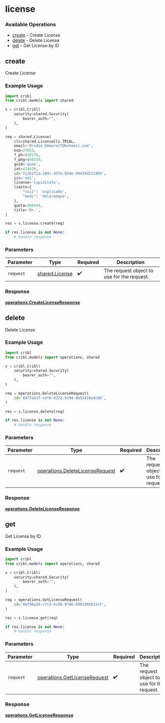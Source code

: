 # license

### Available Operations

* [create](#create) - Create License
* [delete](#delete) - Delete License
* [get](#get) - Get License by ID

## create

Create License

### Example Usage

```python
import cribl
from cribl.models import shared

s = cribl.Cribl(
    security=shared.Security(
        bearer_auth="",
    ),
)

req = shared.License(
    cls=shared.LicenseCls.TRIAL,
    email='Bridie_DAmore17@hotmail.com',
    exp=27653,
    f_ph=838176,
    f_phg=660339,
    guid='quae',
    iat=414439,
    id='fc2b271a-289c-457e-854e-90439d222465',
    iss='vel',
    license='cupiditate',
    limits={
        "nisi": 'explicabo',
        "modi": 'doloremque',
    },
    quota=486944,
    title='Mr.',
)

res = s.license.create(req)

if res.license is not None:
    # handle response
```

### Parameters

| Parameter                                        | Type                                             | Required                                         | Description                                      |
| ------------------------------------------------ | ------------------------------------------------ | ------------------------------------------------ | ------------------------------------------------ |
| `request`                                        | [shared.License](../../models/shared/license.md) | :heavy_check_mark:                               | The request object to use for the request.       |


### Response

**[operations.CreateLicenseResponse](../../models/operations/createlicenseresponse.md)**


## delete

Delete License

### Example Usage

```python
import cribl
from cribl.models import operations, shared

s = cribl.Cribl(
    security=shared.Security(
        bearer_auth="",
    ),
)

req = operations.DeleteLicenseRequest(
    id='84f7ab37-cef0-4222-9194-db55410adc66',
)

res = s.license.delete(req)

if res.license is not None:
    # handle response
```

### Parameters

| Parameter                                                                          | Type                                                                               | Required                                                                           | Description                                                                        |
| ---------------------------------------------------------------------------------- | ---------------------------------------------------------------------------------- | ---------------------------------------------------------------------------------- | ---------------------------------------------------------------------------------- |
| `request`                                                                          | [operations.DeleteLicenseRequest](../../models/operations/deletelicenserequest.md) | :heavy_check_mark:                                                                 | The request object to use for the request.                                         |


### Response

**[operations.DeleteLicenseResponse](../../models/operations/deletelicenseresponse.md)**


## get

Get License by ID

### Example Usage

```python
import cribl
from cribl.models import operations, shared

s = cribl.Cribl(
    security=shared.Security(
        bearer_auth="",
    ),
)

req = operations.GetLicenseRequest(
    id='9af90a26-c7cd-4c98-9f06-8981d6bb33cf',
)

res = s.license.get(req)

if res.license is not None:
    # handle response
```

### Parameters

| Parameter                                                                    | Type                                                                         | Required                                                                     | Description                                                                  |
| ---------------------------------------------------------------------------- | ---------------------------------------------------------------------------- | ---------------------------------------------------------------------------- | ---------------------------------------------------------------------------- |
| `request`                                                                    | [operations.GetLicenseRequest](../../models/operations/getlicenserequest.md) | :heavy_check_mark:                                                           | The request object to use for the request.                                   |


### Response

**[operations.GetLicenseResponse](../../models/operations/getlicenseresponse.md)**

